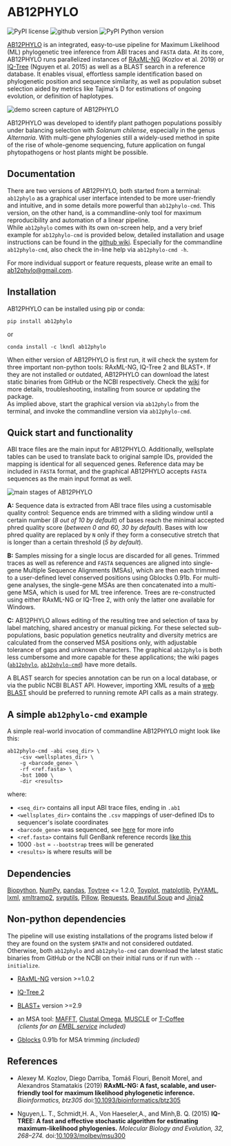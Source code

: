 # AB12PHYLO

![PyPI license](https://img.shields.io/pypi/l/ab12phylo?color=green)
![github version](https://img.shields.io/static/v1?label=version&message=0.5.6-beta&color=brightgreen&style=flat)
![PyPI Python version](https://img.shields.io/pypi/pyversions/ab12phylo)

[AB12PHYLO](https://github.com/lkndl/ab12phylo) is an integrated, easy-to-use pipeline for Maximum Likelihood (ML) phylogenetic tree inference from ABI traces and `FASTA` data. 
At its core, AB12PHYLO runs parallelized instances of [RAxML-NG](https://github.com/amkozlov/raxml-ng) (Kozlov et al. 2019) or [IQ-Tree](https://github.com/iqtree/iqtree2) (Nguyen et al. 2015) as well as a BLAST search in a reference database. 
It enables visual, effortless sample identification based on phylogenetic position and sequence similarity, as well as population subset selection aided by metrics like Tajima's D for estimations of ongoing evolution, or definition of haplotypes.

![demo screen capture of AB12PHYLO](https://github.com/lkndl/ab12phylo/wiki/images/demo.gif)

AB12PHYLO was developed to identify plant pathogen populations possibly under balancing selection with *Solanum chilense*, especially in the genus *Alternaria*. With multi-gene phylogenies still a widely-used method in spite of the rise of whole-genome sequencing, future application on fungal phytopathogens or host plants might be possible.


## Documentation
There are two versions of AB12PHYLO, both started from a terminal: `ab12phylo` as a graphical user interface intended to be more user-friendly and intuitive, and in some details more powerful than `ab12phylo-cmd`. This version, on the other hand, is a commandline-only tool for maximum reproducibility and automation of a linear pipeline.  
While `ab12phylo` comes with its own on-screen help, and a very brief example for `ab12phylo-cmd` is provided below, detailed installation and usage instructions can be found in the [github wiki](https://github.com/lkndl/ab12phylo/wiki). Especially for the commandline `ab12phylo-cmd`, also check the in-line help via `ab12phylo-cmd -h`.  

For more individual support or feature requests, please write an email to [ab12phylo@gmail.com](mailto:ab12phylo@gmail.com).

## Installation
AB12PHYLO can be installed using pip or conda:
```shell script
pip install ab12phylo
```
or
```shell script
conda install -c lkndl ab12phylo
```
When either version of AB12PHYLO is first run, it will check the system for three important non-python tools: RAxML-NG, IQ-Tree 2 and BLAST+. If they are not installed or outdated, AB12PHYLO can download the latest static binaries from GitHub or the NCBI respectively. Check the [wiki](https://github.com/lkndl/ab12phylo/wiki/Installation) for more details, troubleshooting, installing from source or updating the package.  
As implied above, start the graphical version via `ab12phylo` from the terminal, and invoke the commandline version via `ab12phylo-cmd`.

## Quick start and functionality
ABI trace files are the main input for AB12PHYLO. Additionally, wellsplate tables can be used to translate back to original sample IDs, provided the mapping is identical for all sequenced genes. Reference data may be included in `FASTA` format, and the graphical AB12PHYLO accepts `FASTA` sequences as the main input format as well.  

![main stages of AB12PHYLO](https://github.com/lkndl/ab12phylo/wiki/images/pipeline.png)  

**A:**
Sequence data is extracted from ABI trace files using a customisable quality control: Sequence ends are trimmed with a sliding window until a certain number (*8 out of 10 by default*) of bases reach the minimal accepted phred quality score (*between 0 and 60, 30 by default*). Bases with low phred quality are replaced by `N` only if they form a consecutive stretch that is longer than a certain threshold (*5 by default*).  

**B:**
Samples missing for a single locus are discarded for all genes. Trimmed traces as well as reference and `FASTA` sequences are aligned into single-gene Multiple Sequence Alignments (MSAs), which are then each trimmed to a user-defined level conserved positions using Gblocks 0.91b. For multi-gene analyses, the single-gene MSAs are then concatenated into a multi-gene MSA, which is used for ML tree inference. Trees are re-constructed using either RAxML-NG or IQ-Tree 2, with only the latter one available for Windows.

**C:**
AB12PHYLO allows editing of the resulting tree and selection of taxa by label matching, shared ancestry or manual picking. For these selected sub-populations, basic population genetics neutrality and diversity metrics are calculated from the conserved MSA positions only, with adjustable tolerance of gaps and unknown characters. The graphical `ab12phylo` is both less cumbersome and more capable for these applications; the wiki pages ([`ab12phylo`](https://github.com/lkndl/ab12phylo/wiki/Graphical-interface), [`ab12phylo-cmd`](https://github.com/lkndl/ab12phylo/wiki/Commandline-version#results--motif-search)) have more details.

A BLAST search for species annotation can be run on a local database, or via the public NCBI BLAST API. However, importing XML results of a [web BLAST](https://blast.ncbi.nlm.nih.gov/Blast.cgi) should be preferred to running remote API calls as a main strategy.

## A simple `ab12phylo-cmd` example
A simple real-world invocation of commandline AB12PHYLO might look like this:
```shell script
ab12phylo-cmd -abi <seq_dir> \
    -csv <wellsplates_dir> \
    -g <barcode_gene> \
    -rf <ref.fasta> \
    -bst 1000 \
    -dir <results>
```
where:
* `<seq_dir>` contains all input ABI trace files, ending in `.ab1`
* `<wellsplates_dir>` contains the `.csv` mappings of user-defined IDs to sequencer's isolate coordinates
* `<barcode_gene>` was sequenced, see [here](https://github.com/lkndl/ab12phylo/wiki/Commandline-version#genes-and-references) for more info
* `<ref.fasta>` contains full GenBank reference records [like this](https://www.ncbi.nlm.nih.gov/nuccore/AF347033.1?report=fasta&log$=seqview&format=text)
* 1000 `-bst` = `--bootstrap` trees will be generated
* `<results>` is where results will be  

## Dependencies
[Biopython](https://biopython.org/wiki/Download), [NumPy](https://numpy.org/), [pandas](https://pandas.pydata.org/docs/getting_started/install.html), [Toytree](https://toytree.readthedocs.io/en/latest/) <= 1.2.0, [Toyplot](https://toyplot.readthedocs.io/en/stable/), [matplotlib](https://matplotlib.org/), [PyYAML](https://pyyaml.org/wiki/PyYAML), [lxml](https://lxml.de/), [xmltramp2](https://pypi.org/project/xmltramp2/), [svgutils](https://github.com/btel/svg_utils), [Pillow](https://pillow.readthedocs.io/en/stable/installation.html), [Requests](https://3.python-requests.org/), [Beautiful Soup](https://www.crummy.com/software/BeautifulSoup/bs4/doc/#installing-beautiful-soup) and [Jinja2](https://jinja.palletsprojects.com/en/2.11.x/intro/#installation)

## Non-python dependencies
The pipeline will use existing installations of the programs listed below if they are found on the system `$PATH` and not considered outdated. Otherwise, both `ab12phylo` and `ab12phylo-cmd` can download the latest static binaries from GitHub or the NCBI on their initial runs or if run with `--initialize`.
* [RAxML-NG](https://github.com/amkozlov/raxml-ng/) version >=1.0.2
* [IQ-Tree 2](https://github.com/iqtree/iqtree2)
* [BLAST+](https://ftp.ncbi.nlm.nih.gov/blast/executables/blast+/LATEST/) version >=2.9
* an MSA tool: [MAFFT](https://mafft.cbrc.jp/alignment/software/), [Clustal Omega](http://www.clustal.org/omega/), [MUSCLE](https://www.drive5.com/muscle/downloads.htm) or [T-Coffee](http://www.tcoffee.org/Projects/tcoffee/index.html#DOWNLOAD)  
  *(clients for an [EMBL service](https://www.ebi.ac.uk/Tools/msa/) included)*
  
* [Gblocks](http://molevol.cmima.csic.es/castresana/Gblocks.html) 0.91b for MSA trimming *(included)*

## References
* Alexey M. Kozlov, Diego Darriba, Tom&aacute;&scaron; Flouri, Benoit Morel, and Alexandros Stamatakis (2019)
**RAxML-NG: A fast, scalable, and user-friendly tool for maximum likelihood phylogenetic inference.** 
*Bioinformatics, btz305* 
doi:[10.1093/bioinformatics/btz305](https://doi.org/10.1093/bioinformatics/btz305)  
  
* Nguyen,L. T., Schmidt,H. A., Von Haeseler,A., and Minh,B. Q. (2015)
**IQ-TREE: A fast and effective stochastic algorithm for estimating maximum-likelihood phylogenies.** 
*Molecular Biology and Evolution, 32, 268–274.* 
doi:[10.1093/molbev/msu300](https://doi.org/10.1093/molbev/msu300)
  


  

